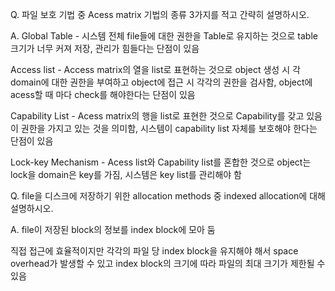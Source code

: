 Q. 파일 보호 기법 중 Acess matrix 기법의 종류 3가지를 적고 간략히 설명하시오.

A. Global Table - 시스템 전체 file들에 대한 권한을 Table로 유지하는 것으로 table크기가 너무 커져 저장, 관리가 힘들다는 단점이 있음

Access list - Access matrix의 열을 list로 표현하는 것으로 object 생성 시 각 domain에 대한 권한을 부여하고 object에 접근 시 각각의 권한을 검사함, object에 acess할 때 마다 check를 해야한다는 단점이 있음

Capability List - Acess matrix의 행을 list로 표현한 것으로 Capability를 갖고 있음이 권한을 가지고 있는 것을 의미함, 시스템이 capability list 자체를 보호해야 한다는 단점이 있음

Lock-key Mechanism - Acess list와 Capability list를 혼합한 것으로 object는 lock을 domain은 key를 가짐, 시스템은 key list를 관리해야 함



Q. file을 디스크에 저장하기 위한 allocation methods 중 indexed allocation에 대해 설명하시오.

A. file이 저장된 block의 정보를 index block에 모아 둠

직접 접근에 효율적이지만 각각의 파일 당 index block을 유지해야 해서 space overhead가 발생할 수 있고 index block의 크기에 따라 파일의 최대 크기가 제한될 수 있음
